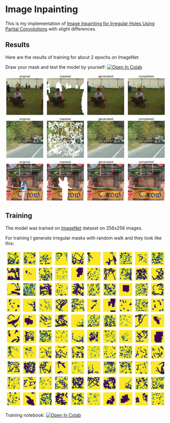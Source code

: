 # Image Inpainting

This is my implementation of [Image Inpainting for Irregular Holes Using Partial Convolutions](https://arxiv.org/abs/1804.07723) with slight differences.

## Results

Here are the results of training for about 2 epochs on ImageNet.

Draw your mask and test the model by yourself:
[![Open In Colab](https://colab.research.google.com/assets/colab-badge.svg)](https://colab.research.google.com/github/Sankek/ImageInpainting/blob/master/Drawn_Mask_Image_Inpainting.ipynb)

![Inpainting example](/figures/example1.png)
![Inpainting example](/figures/example2.png)
![Inpainting example](/figures/example3.png)

## Training 

The model was trained on [ImageNet](https://www.image-net.org/) dataset on 256x256 images.

For training I generate irregular masks with random walk and they look like this:

![Mask examples](/figures/mask_examples.png)

Training notebook:
[![Open In Colab](https://colab.research.google.com/assets/colab-badge.svg)](https://colab.research.google.com/github/Sankek/ImageInpainting/blob/master/training.ipynb)



